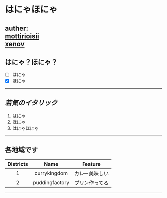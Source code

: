 # はにゃほにゃ
auther:  
[mottirioisii](https://github.com/mottirioisii)  
[xenov](https://github.com/xenov)
---
## はにゃ？ほにゃ？
- [ ] はにゃ  
- [x] ほにゃ
---
## _若気のイタリック_

1. はにゃ
2. ほにゃ
3. はにゃほにゃ
---
## 各地域です
|Districts|Name|Feature|
|:--:|:--:|:--:|
|1|currykingdom|カレー美味しい|
|2|puddingfactory|プリン作ってる|
---

